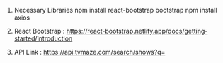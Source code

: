 1) Necessary Libraries
  npm install react-bootstrap bootstrap
  npm install axios

2) React Bootstrap : https://react-bootstrap.netlify.app/docs/getting-started/introduction

3) API Link : https://api.tvmaze.com/search/shows?q=
